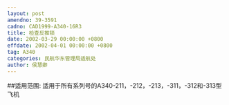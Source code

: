 ```yaml
---
layout: post
amendno: 39-3591
cadno: CAD1999-A340-16R3
title: 检查反推锁
date: 2002-03-29 00:00:00 +0800
effdate: 2002-04-01 00:00:00 +0800
tag: A340
categories: 民航华东管理局适航处
author: 侯慧卿
---
```


##适用范围:
适用于所有系列号的A340-211，-212，-213，-311，-312和-313型飞机


